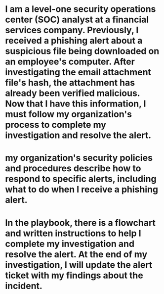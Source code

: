 # I am a level-one security operations center (SOC) analyst at a financial services company. Previously, I received a phishing alert about a suspicious file being downloaded on an employee's computer. After investigating the email attachment file's hash, the attachment has already been verified malicious. Now that I have this information, I must follow my organization's process to complete my investigation and resolve the alert.
# 
# my organization's security policies and procedures describe how to respond to specific alerts, including what to do when I receive a phishing alert. 
# 
# In the playbook, there is a flowchart and written instructions to help I complete my investigation and resolve the alert. At the end of my investigation, I will update the alert ticket with my findings about the incident.
